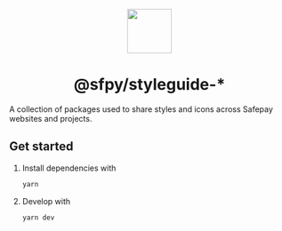 <p align="center">
<img src="https://user-images.githubusercontent.com/6455018/218336661-5380d173-79a6-4238-80b4-dc971c34b1d3.png" height="80" width="80"/>
</p>
<h1 align="center">
@sfpy/styleguide-*
</h1>

A collection of packages used to share styles and icons across Safepay websites and projects.

## Get started

1. Install dependencies with

   ```bash
   yarn
   ```

2. Develop with

   ```bash
   yarn dev
   ```
